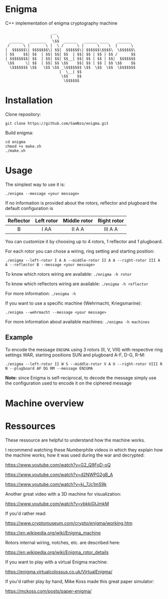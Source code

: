 # Enigma
C++ implementation of enigma cryptography machine

```
                     __                                   
                    |  \                                  
  ______   _______   \$$  ______   ______ ____    ______  
 /      \ |       \ |  \ /      \ |      \    \  |      \ 
|  $$$$$$\| $$$$$$$\| $$|  $$$$$$\| $$$$$$\$$$$\  \$$$$$$\
| $$    $$| $$  | $$| $$| $$  | $$| $$ | $$ | $$ /      $$
| $$$$$$$$| $$  | $$| $$| $$__| $$| $$ | $$ | $$|  $$$$$$$
 \$$     \| $$  | $$| $$ \$$    $$| $$ | $$ | $$ \$$    $$
  \$$$$$$$ \$$   \$$ \$$ _\$$$$$$$ \$$  \$$  \$$  \$$$$$$$
                        |  \__| $$                        
                         \$$    $$                        
                          \$$$$$$                         
```

# Installation

Clone repository:
```
git clone https://github.com/SamNzo/enigma.git
```

Build enigma:
```
cd enigma
chmod +x make.sh
./make.sh
```

# Usage
The simplest way to use it is:

```
./enigma --message <your message>
```

If no information is provided about the rotors, reflector and plugboard the default configuration is

|  Reflector  |      Left rotor      |  Middle rotor |  Right rotor |
|:-----------:|:--------------------:|:-------------:|:------------:|
|      B      |         I AA         |     II A A    |    III A A   |

You can customize it by choosing up to 4 rotors, 1 reflector and 1 plugboard. 

For each rotor you can chose a wiring, ring setting and starting position:

```
./enigma --left-rotor I A A --middle-rotor II A A --right-rotor III A A --reflector B --message <your message>
```

To know which rotors wiring are available: ``./enigma -h rotor``

To know which reflectors wiring are available: ``./enigma -h reflector``

For more information: ``./enigma -h``

If you want to use a specific machine (Wehrmacht, Kriegsmarine):

```
./enigma --wehrmacht --message <your message>
```

For more information about available machines: ``./enigma -h machines``

## Example
To encode the message ``ENIGMA`` using 3 rotors (II, V, VIII) with respective ring settings WAR, starting positions SUN and plugboard A-F, D-G, R-M:

```
./enigma --left-rotor II W S --middle-rotor V A U --right-rotor VIII R N --plugboard AF DG RM --message ENIGMA
```

**Note:** since Enigma is self-reciprocal, to decode the message simply use the configuration used to encode it on the ciphered message

# Machine overview

# Ressources
These ressource are helpful to understand how the machine works.

I recommend watching these Numberphile videos in which they explain how the machine works, how it was used during the war and decrypted:

https://www.youtube.com/watch?v=G2_Q9FoD-oQ

https://www.youtube.com/watch?v=d2NWPG2gB_A

https://www.youtube.com/watch?v=kj_7Jc1mS9k

Another great video with a 3D machine for visualization:

https://www.youtube.com/watch?v=ybkkiGtJmkM

If you'd rather read:

https://www.cryptomuseum.com/crypto/enigma/working.htm

https://en.wikipedia.org/wiki/Enigma_machine

Rotors internal wiring, notches, etc. are described here:

https://en.wikipedia.org/wiki/Enigma_rotor_details

If you want to play with a virtual Enigma machine:

https://enigma.virtualcolossus.co.uk/VirtualEnigma/

If you'd rather play by hand, Mike Koss made this great paper simulator:

https://mckoss.com/posts/paper-enigma/

